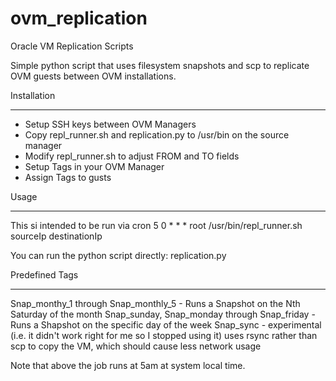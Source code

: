 # ovm_replication
Oracle VM Replication Scripts

Simple python script that uses filesystem snapshots and scp to replicate OVM guests between OVM installations.

Installation
____________
* Setup SSH keys between OVM Managers
* Copy repl_runner.sh and replication.py to /usr/bin on the source manager
* Modify repl_runner.sh to adjust FROM and TO fields
* Setup Tags in your OVM Manager
* Assign Tags to gusts

Usage
_____
This si intended to be run via cron
 5 0 * * * root /usr/bin/repl_runner.sh sourceIp destinationIp

You can run the python script directly:
 replication.py <Snapname> <Local Manager> <Remote Manager>

Predefined Tags
_______________

Snap_monthy_1 through Snap_monthly_5 - Runs a Snapshot on the Nth Saturday of the month
Snap_sunday, Snap_monday through Snap_friday - Runs a Shapshot on the specific day of the week
Snap_sync - experimental (i.e. it didn't work right for me so I stopped using it) uses rsync rather than scp to copy the VM, which should cause less network usage

Note that above the job runs at 5am at system local time.

